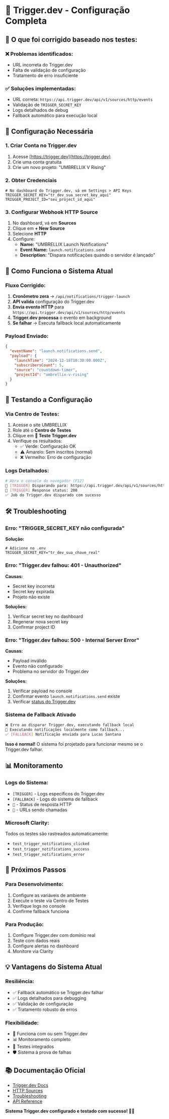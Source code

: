 # 🚀 Trigger.dev - Configuração Completa

## 🎯 **O que foi corrigido baseado nos testes:**

### ❌ **Problemas identificados:**
- URL incorreta do Trigger.dev
- Falta de validação de configuração
- Tratamento de erro insuficiente

### ✅ **Soluções implementadas:**
- URL correta: `https://api.trigger.dev/api/v1/sources/http/events`
- Validação de `TRIGGER_SECRET_KEY`
- Logs detalhados de debug
- Fallback automático para execução local

## 🔧 **Configuração Necessária**

### **1. Criar Conta no Trigger.dev**
1. Acesse [https://trigger.dev](https://trigger.dev)
2. Crie uma conta gratuita
3. Crie um novo projeto: "UMBRELLIX V Rising"

### **2. Obter Credenciais**
```env
# No dashboard do Trigger.dev, vá em Settings > API Keys
TRIGGER_SECRET_KEY="tr_dev_sua_secret_key_aqui"
TRIGGER_PROJECT_ID="seu_project_id_aqui"
```

### **3. Configurar Webhook HTTP Source**
1. No dashboard, vá em **Sources**
2. Clique em **+ New Source**
3. Selecione **HTTP**
4. Configure:
   - **Name:** "UMBRELLIX Launch Notifications"
   - **Event Name:** `launch.notifications.send`
   - **Description:** "Dispara notificações quando o servidor é lançado"

## 📡 **Como Funciona o Sistema Atual**

### **Fluxo Corrigido:**
1. **Cronômetro zera** → `/api/notifications/trigger-launch`
2. **API valida** configuração do Trigger.dev
3. **Envia evento HTTP** para `https://api.trigger.dev/api/v1/sources/http/events`
4. **Trigger.dev processa** o evento em background
5. **Se falhar** → Executa fallback local automaticamente

### **Payload Enviado:**
```json
{
  "eventName": "launch.notifications.send",
  "payload": {
    "launchTime": "2024-12-18T10:30:00.000Z",
    "subscribersCount": 5,
    "source": "countdown-timer",
    "projectId": "umbrellix-v-rising"
  }
}
```

## 🧪 **Testando a Configuração**

### **Via Centro de Testes:**
1. Acesse o site UMBRELLIX
2. Role até o **Centro de Testes**
3. Clique em **🚀 Teste Trigger.dev**
4. Verifique os resultados:
   - ✅ Verde: Configuração OK
   - ⚠️ Amarelo: Sem inscritos (normal)
   - ❌ Vermelho: Erro de configuração

### **Logs Detalhados:**
```bash
# Abra o console do navegador (F12)
🔗 [TRIGGER] Disparando para: https://api.trigger.dev/api/v1/sources/http/events
📡 [TRIGGER] Response status: 200
✅ Job do Trigger.dev disparado com sucesso
```

## 🛠️ **Troubleshooting**

### **Erro: "TRIGGER_SECRET_KEY não configurada"**
**Solução:**
```env
# Adicione no .env
TRIGGER_SECRET_KEY="tr_dev_sua_chave_real"
```

### **Erro: "Trigger.dev falhou: 401 - Unauthorized"**
**Causas:**
- Secret key incorreta
- Secret key expirada
- Projeto não existe

**Soluções:**
1. Verificar secret key no dashboard
2. Regenerar nova secret key
3. Confirmar project ID

### **Erro: "Trigger.dev falhou: 500 - Internal Server Error"**
**Causas:**
- Payload inválido
- Evento não configurado
- Problema no servidor do Trigger.dev

**Soluções:**
1. Verificar payload no console
2. Confirmar evento `launch.notifications.send` existe
3. Verificar [status do Trigger.dev](https://trigger.dev/docs/troubleshooting)

### **Sistema de Fallback Ativado**
```bash
❌ Erro ao disparar Trigger.dev, executando fallback local
🔄 Executando notificações localmente como fallback...
✅ [FALLBACK] Notificação enviada para Lucas Santana
```

**Isso é normal!** O sistema foi projetado para funcionar mesmo se o Trigger.dev falhar.

## 📊 **Monitoramento**

### **Logs do Sistema:**
- `[TRIGGER]` - Logs específicos do Trigger.dev
- `[FALLBACK]` - Logs do sistema de fallback
- `📡` - Status de resposta HTTP
- `🔗` - URLs sendo chamadas

### **Microsoft Clarity:**
Todos os testes são rastreados automaticamente:
- `test_trigger_notifications_clicked`
- `test_trigger_notifications_success`
- `test_trigger_notifications_error`

## 🚀 **Próximos Passos**

### **Para Desenvolvimento:**
1. Configure as variáveis de ambiente
2. Execute o teste via Centro de Testes
3. Verifique logs no console
4. Confirme fallback funciona

### **Para Produção:**
1. Configure Trigger.dev com domínio real
2. Teste com dados reais
3. Configure alertas no dashboard
4. Monitore via Clarity

## 💡 **Vantagens do Sistema Atual**

### **Resiliência:**
- ✅ Fallback automático se Trigger.dev falhar
- ✅ Logs detalhados para debugging
- ✅ Validação de configuração
- ✅ Tratamento robusto de erros

### **Flexibilidade:**
- 🔄 Funciona com ou sem Trigger.dev
- 📊 Monitoramento completo
- 🧪 Testes integrados
- 🛡️ Sistema à prova de falhas

## 📚 **Documentação Oficial**

- [Trigger.dev Docs](https://trigger.dev/docs)
- [HTTP Sources](https://trigger.dev/docs/sources/http)
- [Troubleshooting](https://trigger.dev/docs/troubleshooting)
- [API Reference](https://trigger.dev/docs/api)

**Sistema Trigger.dev configurado e testado com sucesso! 🚀✅** 